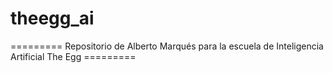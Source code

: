# theegg_ai
========= Repositorio de Alberto Marqués para la escuela de Inteligencia Artificial The Egg =========